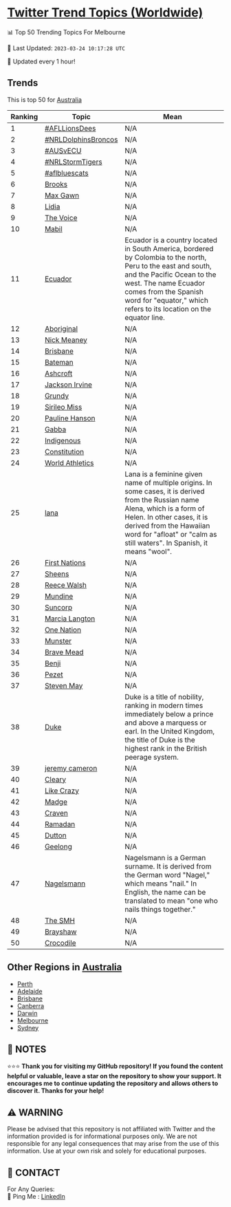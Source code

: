 [Twitter Trend Topics (Worldwide)](https://github.com/ErcinDedeoglu/Twitter-Trend-Topics)
==========


📊 Top 50 Trending Topics For Melbourne

📆 Last Updated: `2023-03-24 10:17:28 UTC`

🔧 Updated every 1 hour!


## Trends

This is top 50 for [Australia](</Australia>)

| Ranking | Topic | Mean |
| ------- | ------------ | ------------ |
| 1 | [#AFLLionsDees](http://twitter.com/search?q=%23AFLLionsDees) | N/A |
| 2 | [#NRLDolphinsBroncos](http://twitter.com/search?q=%23NRLDolphinsBroncos) | N/A |
| 3 | [#AUSvECU](http://twitter.com/search?q=%23AUSvECU) | N/A |
| 4 | [#NRLStormTigers](http://twitter.com/search?q=%23NRLStormTigers) | N/A |
| 5 | [#aflbluescats](http://twitter.com/search?q=%23aflbluescats) | N/A |
| 6 | [Brooks](http://twitter.com/search?q=Brooks) | N/A |
| 7 | [Max Gawn](http://twitter.com/search?q=Max+Gawn) | N/A |
| 8 | [Lidia](http://twitter.com/search?q=Lidia) | N/A |
| 9 | [The Voice](http://twitter.com/search?q=The+Voice) | N/A |
| 10 | [Mabil](http://twitter.com/search?q=Mabil) | N/A |
| 11 | [Ecuador](http://twitter.com/search?q=Ecuador) | Ecuador is a country located in South America, bordered by Colombia to the north, Peru to the east and south, and the Pacific Ocean to the west. The name Ecuador comes from the Spanish word for "equator," which refers to its location on the equator line. |
| 12 | [Aboriginal](http://twitter.com/search?q=Aboriginal) | N/A |
| 13 | [Nick Meaney](http://twitter.com/search?q=Nick+Meaney) | N/A |
| 14 | [Brisbane](http://twitter.com/search?q=Brisbane) | N/A |
| 15 | [Bateman](http://twitter.com/search?q=Bateman) | N/A |
| 16 | [Ashcroft](http://twitter.com/search?q=Ashcroft) | N/A |
| 17 | [Jackson Irvine](http://twitter.com/search?q=Jackson+Irvine) | N/A |
| 18 | [Grundy](http://twitter.com/search?q=Grundy) | N/A |
| 19 | [Sirileo Miss](http://twitter.com/search?q=Sirileo+Miss) | N/A |
| 20 | [Pauline Hanson](http://twitter.com/search?q=Pauline+Hanson) | N/A |
| 21 | [Gabba](http://twitter.com/search?q=Gabba) | N/A |
| 22 | [Indigenous](http://twitter.com/search?q=Indigenous) | N/A |
| 23 | [Constitution](http://twitter.com/search?q=Constitution) | N/A |
| 24 | [World Athletics](http://twitter.com/search?q=World+Athletics) | N/A |
| 25 | [lana](http://twitter.com/search?q=lana) | Lana is a feminine given name of multiple origins. In some cases, it is derived from the Russian name Alena, which is a form of Helen. In other cases, it is derived from the Hawaiian word for "afloat" or "calm as still waters". In Spanish, it means "wool". |
| 26 | [First Nations](http://twitter.com/search?q=First+Nations) | N/A |
| 27 | [Sheens](http://twitter.com/search?q=Sheens) | N/A |
| 28 | [Reece Walsh](http://twitter.com/search?q=Reece+Walsh) | N/A |
| 29 | [Mundine](http://twitter.com/search?q=Mundine) | N/A |
| 30 | [Suncorp](http://twitter.com/search?q=Suncorp) | N/A |
| 31 | [Marcia Langton](http://twitter.com/search?q=Marcia+Langton) | N/A |
| 32 | [One Nation](http://twitter.com/search?q=One+Nation) | N/A |
| 33 | [Munster](http://twitter.com/search?q=Munster) | N/A |
| 34 | [Brave Mead](http://twitter.com/search?q=Brave+Mead) | N/A |
| 35 | [Benji](http://twitter.com/search?q=Benji) | N/A |
| 36 | [Pezet](http://twitter.com/search?q=Pezet) | N/A |
| 37 | [Steven May](http://twitter.com/search?q=Steven+May) | N/A |
| 38 | [Duke](http://twitter.com/search?q=Duke) | Duke is a title of nobility, ranking in modern times immediately below a prince and above a marquess or earl. In the United Kingdom, the title of Duke is the highest rank in the British peerage system. |
| 39 | [jeremy cameron](http://twitter.com/search?q=jeremy+cameron) | N/A |
| 40 | [Cleary](http://twitter.com/search?q=Cleary) | N/A |
| 41 | [Like Crazy](http://twitter.com/search?q=Like+Crazy) | N/A |
| 42 | [Madge](http://twitter.com/search?q=Madge) | N/A |
| 43 | [Craven](http://twitter.com/search?q=Craven) | N/A |
| 44 | [Ramadan](http://twitter.com/search?q=Ramadan) | N/A |
| 45 | [Dutton](http://twitter.com/search?q=Dutton) | N/A |
| 46 | [Geelong](http://twitter.com/search?q=Geelong) | N/A |
| 47 | [Nagelsmann](http://twitter.com/search?q=Nagelsmann) | Nagelsmann is a German surname. It is derived from the German word "Nagel," which means "nail." In English, the name can be translated to mean "one who nails things together." |
| 48 | [The SMH](http://twitter.com/search?q=The+SMH) | N/A |
| 49 | [Brayshaw](http://twitter.com/search?q=Brayshaw) | N/A |
| 50 | [Crocodile](http://twitter.com/search?q=Crocodile) | N/A |



## Other Regions in [Australia](</Australia>)

* [Perth](</Australia/Perth.md>)
* [Adelaide](</Australia/Adelaide.md>)
* [Brisbane](</Australia/Brisbane.md>)
* [Canberra](</Australia/Canberra.md>)
* [Darwin](</Australia/Darwin.md>)
* [Melbourne](</Australia/Melbourne.md>)
* [Sydney](</Australia/Sydney.md>)



## 📝 NOTES

⭐⭐⭐ **Thank you for visiting my GitHub repository! If you found the content helpful or valuable, leave a star on the repository to show your support. It encourages me to continue updating the repository and allows others to discover it. Thanks for your help!**


## ⚠️ WARNING

Please be advised that this repository is not affiliated with Twitter and the information provided is for informational purposes only. We are not responsible for any legal consequences that may arise from the use of this information. Use at your own risk and solely for educational purposes.


## 📨 CONTACT

 For Any Queries:  
            🏓 Ping Me : [LinkedIn](https://www.linkedin.com/in/ercindedeoglu/)
